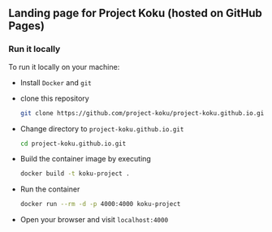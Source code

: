 ## Landing page for Project Koku (hosted on GitHub Pages)

### Run it locally

To run it locally on your machine:
 - Install `Docker` and `git`
 - clone this repository
  
    ```sh
    git clone https://github.com/project-koku/project-koku.github.io.git
    ```

 - Change directory to `project-koku.github.io.git`

   ```sh
   cd project-koku.github.io.git
   ```

 - Build the container image by executing

   ```sh
   docker build -t koku-project .
   ```

 - Run the container

   ```sh
   docker run --rm -d -p 4000:4000 koku-project
   ```
 - Open your browser and visit `localhost:4000`
